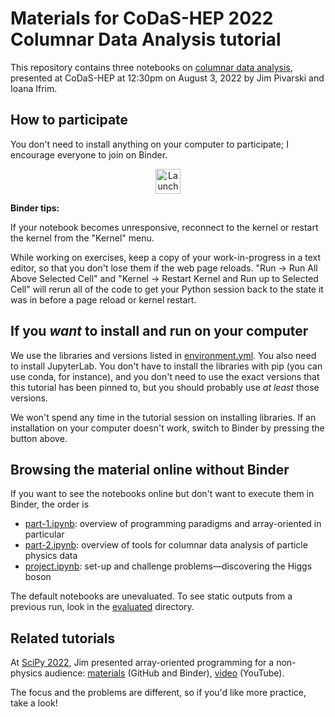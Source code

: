 # Materials for CoDaS-HEP 2022 Columnar Data Analysis tutorial

This repository contains three notebooks on [columnar data analysis](https://indico.cern.ch/event/1151367/timetable/#41-columnar-data-analysis), presented at CoDaS-HEP at 12:30pm on August 3, 2022 by Jim Pivarski and Ioana Ifrim.

## How to participate

You don't need to install anything on your computer to participate; I encourage everyone to join on Binder.

<p align="center">
  <a href="https://mybinder.org/v2/gh/jpivarski-talks/2022-08-03-codas-hep-columnar-tutorial/v1.1?urlpath=lab/tree/part-1.ipynb">
    <img src="https://mybinder.org/badge_logo.svg" alt="Launch Binder" height="40">
  </a>
</p>

**Binder tips:**

If your notebook becomes unresponsive, reconnect to the kernel or restart the kernel from the "Kernel" menu.

While working on exercises, keep a copy of your work-in-progress in a text editor, so that you don't lose them if the web page reloads. "Run → Run All Above Selected Cell" and "Kernel → Restart Kernel and Run up to Selected Cell" will rerun all of the code to get your Python session back to the state it was in before a page reload or kernel restart.

## If you _want_ to install and run on your computer

We use the libraries and versions listed in [environment.yml](environment.yml). You also need to install JupyterLab. You don't have to install the libraries with pip (you can use conda, for instance), and you don't need to use the exact versions that this tutorial has been pinned to, but you should probably use _at least_ those versions.

We won't spend any time in the tutorial session on installing libraries. If an installation on your computer doesn't work, switch to Binder by pressing the button above.

## Browsing the material online without Binder

If you want to see the notebooks online but don't want to execute them in Binder, the order is

   * [part-1.ipynb](part-1.ipynb): overview of programming paradigms and array-oriented in particular
   * [part-2.ipynb](part-2.ipynb): overview of tools for columnar data analysis of particle physics data
   * [project.ipynb](project.ipynb): set-up and challenge problems—discovering the Higgs boson

The default notebooks are unevaluated. To see static outputs from a previous run, look in the [evaluated](evaluated) directory.

## Related tutorials

At [SciPy 2022](https://www.scipy2022.scipy.org/tutorials-schedule), Jim presented array-oriented programming for a non-physics audience: [materials](https://github.com/jpivarski-talks/2022-07-11-scipy-loopy-tutorial#readme) (GitHub and Binder), [video](https://youtu.be/Dovyd72eD70) (YouTube).

The focus and the problems are different, so if you'd like more practice, take a look!
